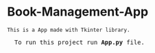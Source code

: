 # Book-Management-App

```This is a App made with Tkinter library.```

<pre>
  To run this project run <strong>App.py</strong> file.
</pre>
